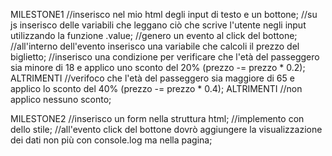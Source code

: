 
MILESTONE1
//inserisco nel mio html degli input di testo e un bottone;
//su js inserisco delle variabili che leggano ciò che scrive l'utente negli input utilizzando la funzione .value;
//genero un evento al click del bottone;
    //all'interno dell'evento inserisco una variabile che calcoli il prezzo del biglietto;
        //inserisco una condizione per verificare che l'età del passeggero sia minore di 18 e applico uno sconto del 20% (prezzo -= prezzo * 0.2);
            ALTRIMENTI
                //verifoco che l'età del passeggero sia maggiore di 65 e applico lo sconto del 40% (prezzo -= prezzo * 0.4);
                    ALTRIMENTI
                        //non applico nessuno sconto;

MILESTONE2
//inserisco un form nella struttura html;
//implemento con dello stile;
//all'evento click del bottone dovrò aggiungere la visualizzazione dei dati non più con console.log ma nella pagina;